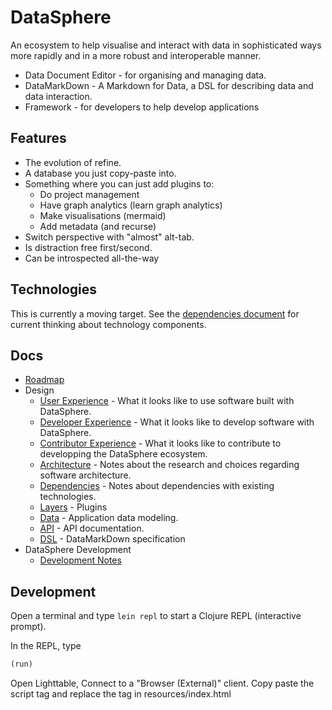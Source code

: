 # DataSphere

An ecosystem to help visualise and interact with data in sophisticated ways more rapidly and in a more robust and interoperable manner.

 - Data Document Editor - for organising and managing data.
 - DataMarkDown - A Markdown for Data, a DSL for describing data and data interaction.
 - Framework - for developers to help develop applications

## Features

 - The evolution of refine.
 - A database you just copy-paste into.
 - Something where you can just add plugins to:
   - Do project management
   - Have graph analytics (learn graph analytics)
   - Make visualisations (mermaid)
   - Add metadata (and recurse)
 - Switch perspective with "almost" alt-tab.
 - Is distraction free first/second.
 - Can be introspected all-the-way

## Technologies

This is currently a moving target. See the [dependencies document](docs/DEPENDENCIES.md) for current thinking about technology components.

## Docs

  * [Roadmap](docs/ROADMAP.md)
  * Design
    * [User Experience](docs/UX.md) - What it looks like to use software built with DataSphere.
    * [Developer Experience](docs/DX.md) - What it looks like to develop software with DataSphere.
    * [Contributor Experience](docs/CX.md) - What it looks like to contribute to developping the DataSphere ecosystem.
    * [Architecture](docs/ARCHITECTURE.md) - Notes about the research and choices regarding software architecture.
    * [Dependencies](docs/DEPENDENCIES.md) - Notes about dependencies with existing technologies.
    * [Layers](docs/LAYERS.md) - Plugins
    * [Data](docs/DATA.md) - Application data modeling.
    * [API](docs/API.md) - API documentation.
    * [DSL](docs/DSL.md) - DataMarkDown specification
  * DataSphere Development
    * [Development Notes](docs/DEV_NOTES.md)


## Development

Open a terminal and type `lein repl` to start a Clojure REPL
(interactive prompt).

In the REPL, type

```clojure
(run)
```

Open Lighttable, Connect to a "Browser (External)" client. Copy paste the script tag and replace the tag in resources/index.html
